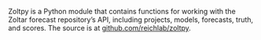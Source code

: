 Zoltpy is a Python module that contains functions for working with the Zoltar forecast repository’s API, including projects, models, forecasts, truth, and scores. The source is at [github.com/reichlab/zoltpy](https://github.com/reichlab/zoltpy).
